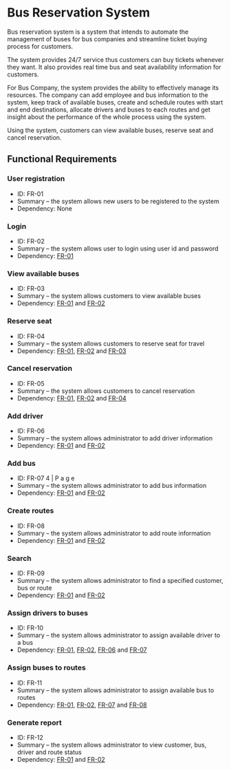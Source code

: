 # Bus Reservation System
  Bus reservation system is a system that intends to automate the management of buses for bus companies and streamline ticket buying process for customers.   

  The system provides 24/7 service thus customers can
buy tickets whenever they want. It also provides real time bus and seat availability information for
customers.  

  For Bus Company, the system provides the ability to effectively manage its resources. The company can
add employee and bus information to the system, keep track of available buses, create and schedule
routes with start and end destinations, allocate drivers and buses to each routes and get insight about the
performance of the whole process using the system.  

  Using the system, customers can view available buses, reserve seat and cancel reservation.  

## Functional Requirements
### User registration<a id='fr-01'></a>
- ID: FR-01
- Summary – the system allows new users to be registered to the system
- Dependency: None

### Login <a id='fr-02'></a>
- ID: FR-02
- Summary – the system allows user to login using user id and password
- Dependency: [FR-01](#fr-01)

### View available buses <a id='fr-03'></a>
- ID: FR-03
- Summary – the system allows customers to view available buses
- Dependency: [FR-01](#fr-01) and [FR-02](#fr-02)

### Reserve seat <a id='fr-04'></a>
- ID: FR-04
- Summary – the system allows customers to reserve seat for travel
- Dependency: [FR-01](#fr-01), [FR-02](#fr-02) and [FR-03](#fr-03)

### Cancel reservation <a id='fr-05'></a>
- ID: FR-05
- Summary – the system allows customers to cancel reservation
- Dependency: [FR-01](#fr-01), [FR-02](#fr-02) and [FR-04](#fr-04)

### Add driver <a id='fr-06'></a>
- ID: FR-06
- Summary – the system allows administrator to add driver information
- Dependency: [FR-01](#fr-01) and [FR-02](#fr-02)

### Add bus <a id='fr-07'></a>
- ID: FR-07
4 | P a g e
- Summary – the system allows administrator to add bus information
- Dependency: [FR-01](#fr-01) and [FR-02](#fr-02)

### Create routes <a id='fr-08'></a>
- ID: FR-08
- Summary – the system allows administrator to add route information
- Dependency: [FR-01](#fr-01) and [FR-02](#fr-02)

### Search <a id='fr-09'></a>
- ID: FR-09
- Summary – the system allows administrator to find a specified customer, bus or route
- Dependency: [FR-01](#fr-01) and [FR-02](#fr-02)

### Assign drivers to buses <a id='fr-10'></a>
- ID: FR-10
- Summary – the system allows administrator to assign available driver to a bus
- Dependency: [FR-01](#fr-01), [FR-02](#fr-02), [FR-06](#fr-06) and [FR-07](#fr-07)

### Assign buses to routes <a id='fr-11'></a>
- ID: FR-11
- Summary – the system allows administrator to assign available bus to routes
- Dependency: [FR-01](#fr-01), [FR-02](#fr-02), [FR-07](#fr-07) and [FR-08](#fr-08)

### Generate report <a id='fr-12'></a>
- ID: FR-12
- Summary – the system allows administrator to view customer, bus, driver and route status
- Dependency: [FR-01](#fr-01) and [FR-02](#fr-02)